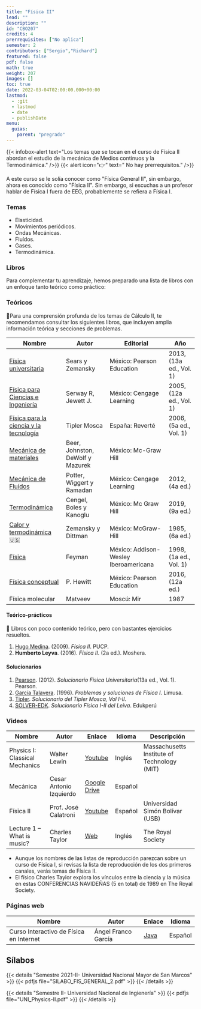 ```yaml
---
title: "Física II"
lead: ""
description: ""
id: "CBO207"
credits: 4
prerrequisites: ["No aplica"]
semester: 2
contributors: ["Sergio","Richard"]
featured: false
pdf: false
math: true
weight: 207
images: []
toc: true
date: 2022-03-04T02:00:00.000+00:00
lastmod:
  - :git
  - lastmod
  - date
  - publishDate
menu:
  guias:
    parent: "pregrado"
---
```


{{< infobox-alert text="Los temas que se tocan en el curso de Física II abordan el estudio de la mecánica de Medios continuos y la Termodinámica." />}}
{{< alert icon="👉" text=" No hay prerrequisitos." />}}

A este curso se le solía conocer como "Física General II", sin embargo, ahora es conocido como "Física II". Sin embargo, si escuchas a un profesor hablar de Física I fuera de EEG, probablemente se refiera a Física I.

### Temas

* Elasticidad.
* Movimientos periódicos.
* Ondas Mecánicas.
* Fluídos.
* Gases.
* Termodinámica.

### Libros

Para complementar tu aprendizaje, hemos preparado una lista de libros con un enfoque tanto teórico como práctico:

### Teóricos

🔸Para una comprensión profunda de los temas de Cálculo II, te recomendamos consultar los siguientes libros, que incluyen amplia información teórica y secciones de problemas.

|Nombre|Autor|Editorial|Año|
|----|------|---------|----|
| [Física universitaria](https://drive.google.com/file/d/1JEhFy-xIF3U1chhclBM0dmnONwiHJY9q/view?usp=sharing) | Sears y Zemansky | México: Pearson Education | 2013, (13a ed., Vol. 1) |
| [Física para Ciencias e Ingeniería](https://drive.google.com/file/d/1iZbB5rq8CHyTgFyc9Wl0e5sk4OR2TAQt/view?usp=sharing) | Serway R, Jewett J. | México: Cengage Learning | 2005, (12a ed., Vol. 1) |
| [Física para la ciencia y la tecnología](https://drive.google.com/file/d/1dpA7W4gk1NxICrHwncSNM-4p3W-B8LAR/view?usp=share_link) | Tipler Mosca | España: Reverté | 2006, (5a ed., Vol. 1) |  
| [Mecánica de materiales](https://drive.google.com/file/d/1i0oT1P6pleMwraN_j3l9ivHvy9_CGkMs/view?usp=share_link) | Beer, Johnston, DeWolf y Mazurek | México: Mc-Graw Hill |
| [Mecánica de Fluídos](https://drive.google.com/file/d/1wTPQD1IbvA2ZrK2lK8rOpameudZGCYC2/view?usp=share_link) | Potter, Wiggert y Ramadan | México: Cengage Learning | 2012, (4a ed.) |
| [Termodinámica](https://drive.google.com/file/d/1BVzWVEUFwoMHQ6AwgLsMtr73IDyQOxfu/view?usp=share_link) | Cengel, Boles y Kanoglu | México: Mc Graw Hill | 2019, (9a ed.) |
| [Calor y termodinámica](https://drive.google.com/file/d/1cAMpnQvgJ2U1tuCWLS3w9es3fxOLby_p/view?usp=share_link) 🇺🇸 | Zemansky y Dittman | México: McGraw-Hill | 1985, (6a ed.) |
| [Física](https://drive.google.com/file/d/1JAsMYSE9hOpwaClywgMIqDymViPNma--/view?usp=share_link) | Feyman | México: Addison-Wesley Iberoamericana | 1998, (1a ed., Vol. 1) |
| [Física conceptual](https://drive.google.com/file/d/1ukRMKXK7_zGL4SvI4ESA3o1YHWbcGBqq/view?usp=sharing) | P. Hewitt | México: Pearson Education | 2016, (12a ed.) |
| Física molecular | Matveev | Moscú: Mir | 1987 |

#### Teórico-prácticos

🔸 Libros con poco contenido teórico, pero con bastantes ejercicios resueltos.

1. [Hugo Medina](https://drive.google.com/file/d/1o3unKLb7Y5rorf1F2WBKMtftjtDki5QZ/view?usp=sharing). (2009). *Física II*. PUCP.
2. **Humberto Leyva**. (2016). *Física II*. (2a ed.). Moshera.

#### Solucionarios

1. [Pearson](https://drive.google.com/file/d/1_UpvQgQ_yh5nkg1XeJm6ctogEoSW_i2_/view?usp=sharing). (2012). *Solucionario Fisica Universitaria*(13a ed., Vol. 1). Pearson.
2. [García Talavera](https://archive.org/details/isbn_9789681853440/mode/2up?view=theater). (1996). *Problemas y soluciones de Física I*. Limusa.
3. [Tipler](https://drive.google.com/file/d/1tj0UbD4nRF7V-TxbSbAS2LEfS7jA3fku/view?usp=sharing). *Solucionario del Tipler Mosca, Vol I-II*.
4. [SOLVER-EDK](https://drive.google.com/file/d/1yJsduv6yFb5iwXis-MBNB14J7FlCG9Zz/view?usp=sharing). *Solucionario Física I-II del Leiva*. Edukperú

### Videos

|Nombre|Autor|Enlace|Idioma|Descripción|
|------|-----|------|------|-----------|
|Physics I: Classical Mechanics|Walter Lewin|[Youtube](https://www.youtube.com/playlist?list=PLw3pvR_YJeRcMaubDZvkjayqDJT4Tx47A)|Inglés|Massachusetts Institute of Technology (MIT)|
|Mecánica|Cesar Antonio Izquierdo|[Google Drive](https://drive.google.com/drive/folders/18B3PYI72WK3w5yEqShKKmr8hMpv4WXYy?usp=sharing)|Español|
|Física II|Prof. José Calatroni|[Youtube](https://www.youtube.com/playlist?list=PLC11B12C9A476DA41)|Español|Universidad Simón Bolívar (USB)|
|Lecture 1 – What is music?|Charles Taylor|[Web](https://www.rigb.org/explore-science/explore/video/exploring-music-what-music-1989)|Inglés|The Royal Society|

* Aunque los nombres de las listas de reproducción parezcan sobre un curso de Física I, si revisas la lista de reproducción de los dos primeros canales, verás temas de Física II.
* El físico Charles Taylor explora los vínculos entre la ciencia y la música en estas CONFERENCIAS NAVIDEÑAS (5 en total) de 1989 en The Royal Society.

### Páginas web

|Nombre|Autor|Enlace|Idioma|
|------|-----|------|------|
|Curso Interactivo de Física en Internet|Ángel Franco García|[Java](http://www.sc.ehu.es/sbweb/fisica/)|Español|

## Sílabos

{{< details "Semestre 2021-II- Universidad Nacional Mayor de San Marcos" >}}
{{< pdfjs file="SILABO_FIS_GENERAL_2.pdf" >}}
{{< /details >}}

{{< details "Semestre II- Universidad Nacional de Ingienería" >}}
{{< pdfjs file="UNI_Physics-II.pdf" >}}
{{< /details >}}
